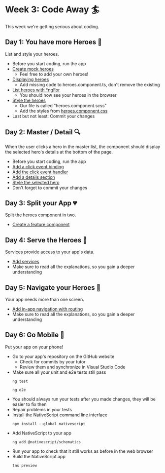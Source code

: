 # Week 3: Code Away :surfer:

This week we're getting serious about coding.

## Day 1: You have more Heroes :two_women_holding_hands:
List and style your heroes.
 - Before you start coding, run the app
 - [Create mock heroes](https://angular.io/tutorial/toh-pt2#create-mock-heroes)
   - Feel free to add your own heroes!
 - [Displaying heroes](https://angular.io/tutorial/toh-pt2#displaying-heroes)
   - Add missing code to heroes.component.ts, don't remove the existing
 - [List heroes with *ngFor](https://angular.io/tutorial/toh-pt2#list-heroes-with-ngfor)
   - You should now see your heroes in the browser
 - [Style the heroes](https://angular.io/tutorial/toh-pt2#style-the-heroes)
   - Our file is called "heroes.component.scss"
   - Add the styles from [heroes.component.css](https://angular.io/tutorial/toh-pt2#final-code-review)
 - Last but not least: Commit your changes
 
## Day 2: Master / Detail :mag:
When the user clicks a hero in the master list, the component should display the selected hero's details at the bottom of the page.
 - Before you start coding, run the app
 - [Add a click event binding](https://angular.io/tutorial/toh-pt2#add-a-click-event-binding)
 - [Add the click event handler](https://angular.io/tutorial/toh-pt2#add-the-click-event-handler)
 - [Add a details section](https://angular.io/tutorial/toh-pt2#add-a-details-section)
 - [Style the selected hero](https://angular.io/tutorial/toh-pt2#style-the-selected-hero)
 - Don't forget to commit your changes
 
## Day 3: Split your App :broken_heart:
Split the heroes component in two. 
 - [Create a feature component](https://angular.io/tutorial/toh-pt3#create-a-feature-component)

## Day 4: Serve the Heroes :nail_care:
Services provide access to your app's data.
 - [Add services](https://angular.io/tutorial/toh-pt4)
 - Make sure to read all the explanations, so you gain a deeper understanding

## Day 5: Navigate your Heroes :ship:
Your app needs more than one screen.
 - [Add in-app navigation with routing](https://angular.io/tutorial/toh-pt5)
 - Make sure to read all the explanations, so you gain a deeper understanding  

## Day 6: Go Mobile :iphone:
Put your app on your phone!
 - Go to your app's repository on the GitHub website
   - Check for commits by your tutor
   - Review them and synchronize in Visual Studio Code
 - Make sure all your unit and e2e tests still pass
   ```
   ng test
   ```
   ```
   ng e2e
   ```
 - You should always run your tests after you made changes, they will be easier to fix then
 - Repair problems in your tests
 - Install the NativeScript command line interface
   ```
   npm install --global nativescript
   ```
 - Add NativeScript to your app
   ```
   ng add @nativescript/schematics
   ```
 - Run your app to check that it still works as before in the web browser
 - Build the NativeScript app
   ```
   tns preview
   ```
